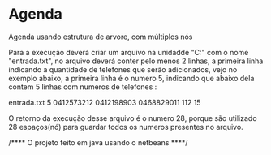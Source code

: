 # Agenda
Agenda usando estrutura de arvore, com múltiplos nós

Para a execução deverá criar um arquivo na unidadde "C:" com o nome "entrada.txt", no arquivo deverá conter pelo menos 2 linhas, a primeira linha indicando a quantidade de telefones que serão adicionados, vejo no exemplo abaixo, a primeira linha é o numero 5, indicando que abaixo dela contem 5 linhas com numeros de telefones :

entrada.txt
5
0412573212
0412198903
0468829011
112
15

O retorno da execução desse arquivo é o numero 28, porque são utilizado 28 espaços(nó) para guardar todos os numeros presentes no arquivo.

/**** O projeto feito em java usando o netbeans ****/
